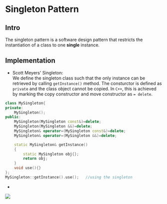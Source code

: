 # Singleton Pattern
## Intro
The singleton pattern is a software design pattern that restricts the instantiation of a class to one **single** instance.
## Implementation
- Scott Meyers' Singleton:  
We define the singleton class such that the only instance can be retrieved by calling ``getInstance()`` method. The consturctor is defined as ``private`` and the class object cannot be copied. In ``C++``, this is achieved by marking the copy constructor and move constructor as ``= delete``.
```cpp
class MySingleton{
private:
    MySingleton();
public:
    MySingleton(MySingleton const&)=delete;
    MySingleton(MySingleton &&)=delete;
    MySingleton& operator=(MySingleton const&)=delete;
    MySingleton& operator=(MySingleton &&)=delete;

    static MySingleton& getInstance()
    {
        static MySingleton obj{};
        return obj;
    }
    void use(){}
};
MySingleton::getInstance().use();   //using the singleton
```
- 
![](./images/1.png)
